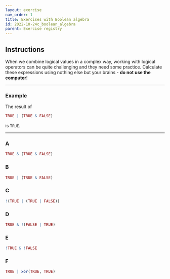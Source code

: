 ```yaml
---
layout: exercise 
nav_order: 1
title: Exercises with Boolean algebra 
id: 2022-10-24c_boolean_algebra
parent: Exercise registry
---
```



## Instructions

When we combine logical values in a complex way, working with logical operators can be quite challenging and they need some practice. Calculate these expressions using nothing else but your brains - **do not use the computer**!

* * *

### Example

The result of 

```R
TRUE | (TRUE & FALSE)
```

is `TRUE`.


* * *

### A

```R
TRUE & (TRUE & FALSE)
```

### B

```R
TRUE | (TRUE & FALSE)
```

### C
```R
!(TRUE | (TRUE | FALSE))
```

### D
```R
TRUE & !(FALSE | TRUE)
```

### E
```R
!TRUE & !FALSE
```

### F
```R
TRUE | xor(TRUE, TRUE)
```
